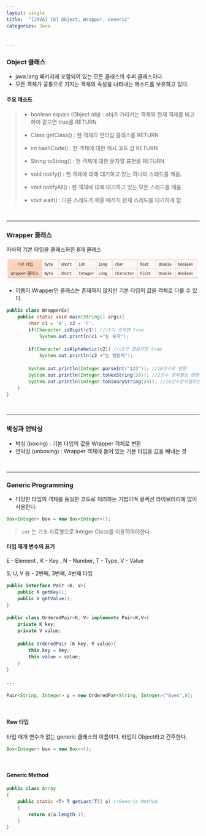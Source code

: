 ```yaml
---
layout: single
title:  "[JAVA] [8] Object, Wrapper, Generic"
categories: Java


---
```




### 

### Object 클래스

- java.lang 패키지에 포함되어 있는 모든 클래스의 수퍼 클래스이다.
- 모든 객체가 공통으로 가지는 객체의 속성을 나타내는 메소드를 보유하고 있다.

#### 주요 메소드

> - boolean equals (Object obj) : obj가 가리키는 객체와 현재 객체를 비교하여 같으면 true를 RETURN
>
> - Class getClass() : 현 객체의 런타임 클래스를 RETURN
> - int hashCode() : 현 객체에 대한 해시 코드 값 RETURN
> - String toString() : 현 객체에 대한 문자열 표현을 RETURN
> - void notify() : 현 객체에 대해 대기하고 있는 하나의 스레드를 깨움.
> - void notifyAll() : 현 객체에 대해 대기하고 있는 모든 스레드를 깨움.
> - void wait() : 다른 스레드가 깨울 때까지 현재 스레드를 대기하게 함.

<br/>

<hr/>

### Wrapper 클래스

자바의 기본 타입을 클래스화한 8개 클래스

![wrapper](/assets/images/20240307/wrapper.JPG)

- 이름이 Wrapper인 클래스는 존재하지 않지만 기본 타입의 값을 객체로 다룰 수 있다.

```java
public class WrapperEx{
    public static void main(String[] args){
        char c1 = '4', c2 = 'F';
        if(Character.isDigit(c1)) //c1이 숫자면 true
            System.out.println(c1 +"는 숫자");
        
        if(Character.isAlphabetic(c2)) //c2가 영문자면 true
            System.out.println(c2 +"는 영문자");
        
        System.out.println(Integer.parseInt("123")); //10진수로 변환
        System.out.println(Integer.toHexString(28)); //2진수 문자열로 변환
        System.out.println(Integer.toBinaryString(28)); //16진수문자열로변환
    }
}

```

<br/>

<hr/>

### 박싱과 언박싱

- 박싱 (boxing) : 기본 타입의 값을 Wrapper 객체로 변환
- 언박싱 (unboxing) : Wrapper 객체에 들어 있는 기본 타입을 값을 빼내는 것

<br/>

<hr/>

### Generic Programming

- 다양한 타입의 객체를 동일한 코드로 처리하는 기법이며 컬렉션 라이브러리에 많이 사용한다.

```java
Box<Integer> box = new Box<Integer>();
```

> `int` 는 기초 자료형으로 Integer Class를 이용하여야한다.

#### 타입 매개 변수의 표기

E - Element , K - Key , N - Number, T - Type, V - Value

S, U, V 등 - 2번째, 3번째, 4번째 타입

```java
public interface Pair <K, V>{
    public K getKey();
    public V getValue();
}

public class OrderedPair<K, V> implements Pair<K,V>{
    private K key;
    private V value;
    
    public OrderedPair (K key, V value){
        this.key = key;
        this.value = value;
    }
}

...

Pair<String, Integer> p = new OrderedPar<String, Integer>("Even",8);
```

<br/>

#### Raw 타입

타입 매개 변수가 없는 generic 클래스의 이름이다. 타입이 Object라고 간주한다.

```java
Box<Integer> box = new Box<>();
```

<br/>

#### Generic Method

```java
public class Array
{
    public static <T> T getLast(T[] a) //Generic Method
    {
        return a[a.length-1];
    }
}
```


